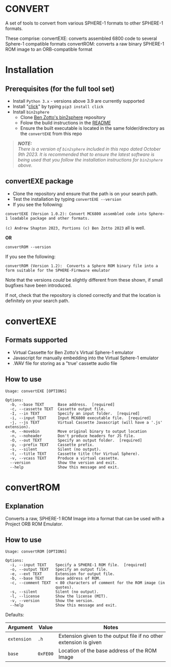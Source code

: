 # CONVERT
A set of tools to convert from various SPHERE-1 formats to other SPHERE-1 formats.

These comprise:
  convertEXE:   converts assembled 6800 code to several Sphere-1 compatible formats
  convertROM:   converts a raw binary SPHERE-1 ROM image to an ORB-compatible format

# Installation

## Prerequisites (for the full tool set)
 
 * Install `Python 3.x` - versions above 3.9 are currently supported
 * Install "[click](https://palletsprojects.com/p/click/)" by typing `pip3 install click`
 * Install `bin2sphere`
    * Clone [Ben Zotto's bin2sphere](https://github.com/bzotto/bin2sphere) repository
    * Folow the build instructions in the [README](https://github.com/bzotto/bin2sphere/blob/main/README.md)
    * Ensure the built executable is located in the same folder/directory as the `convertEXE` from this repo

> **_NOTE:_**  
_There is a version of `bin2sphere` included in this repo dated October 9th 2023. It is recommended that to ensure the latest software is being used that you follow the installation instructions for `bin2sphere` above._

## convertEXE package

 * Clone the repository and ensure that the path is on your search path.
 * Test the installation by typing 
 `convertEXE --version`
 * If you see the following: 

 `convertEXE (Version 1.0.2): Convert MC6800 assembled code into Sphere-1 loadable package and other formats.` 

`(c) Andrew Shapton 2023, Portions (c) Ben Zotto 2023` all is well.

**OR**

`convertROM --version`

If you see the following:

`convertROM (Version 1.2): 
Converts a Sphere ROM binary file into a form suitable for the SPHERE-Firmware emulator`

 Note that the versions *could* be slightly different from these shown, if small bugfixes have been introduced.
 
 If not, check that the repository is cloned correctly and that the location is definitely on your search path.

# convertEXE
## Formats supported

 * Virtual Cassette for Ben Zotto's Virtual Sphere-1 emulator
 * Javascript for manually embedding into the Virtual Sphere-1 emulator
 * .WAV file for storing as a "true' cassette audio file

## How to use

```
Usage: convertEXE [OPTIONS]

Options:
  -b, --base TEXT      Base address.  [required]
  -c, --cassette TEXT  Cassette output file.
  -I, --in TEXT        Specify an input folder.  [required]
  -i, --input TEXT     Input MC6800 executable file.  [required]
  -j, --js TEXT        Virtual Cassette Javascript (will have a '.js' extension).
  -m, --movebin        Move original binary to output location
  -n, --noheader       Don't produce headers for JS file.
  -O, --out TEXT       Specify an output folder.  [required]
  -p, --prefix TEXT    Cassette prefix.
  -s, --silent         Silent (no output).
  -t, --title TEXT     Cassette title (for Virtual Sphere).
  -v, --vcass TEXT     Produce a virtual cassette.
  --version            Show the version and exit.
  --help               Show this message and exit.
  ```

# convertROM
## Explanation

Converts a raw, SPHERE-1 ROM Image into a format that can be used with a Project ORB ROM Emulator.

## How to use
```
Usage: convertROM [OPTIONS]

Options:
  -i, --input TEXT    Specify a SPHERE-1 ROM file.  [required]
  -o, --output TEXT   Specify an output file.
  -e, --ext TEXT      Extension for output file.
  -b, --base TEXT     Base address of ROM.
  -c, --comment TEXT  < 80 characters of comment for the ROM image (in
                      quotes).
  -s, --silent        Silent (no output).
  -l, --license       Show the license (MIT).
  -v, --version       Show the version.
  --help              Show this message and exit.

  ```

  Defaults:
  
  | Argument  | Value |Notes|
  |-----------|-------|-----|
  |`extension`|  `.h` |Extension given to the output file if no other extension is given|
  |`base`     | `0xFE00`| Location of the base address of the ROM Image|
